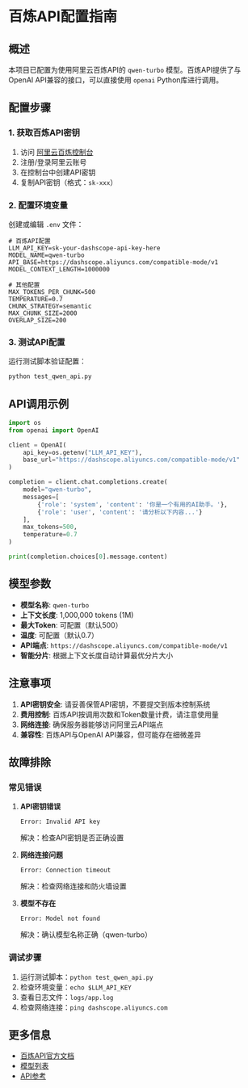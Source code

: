 # 百炼API配置指南

## 概述

本项目已配置为使用阿里云百炼API的 `qwen-turbo` 模型。百炼API提供了与OpenAI API兼容的接口，可以直接使用 `openai` Python库进行调用。

## 配置步骤

### 1. 获取百炼API密钥

1. 访问 [阿里云百炼控制台](https://dashscope.console.aliyun.com/)
2. 注册/登录阿里云账号
3. 在控制台中创建API密钥
4. 复制API密钥（格式：`sk-xxx`）

### 2. 配置环境变量

创建或编辑 `.env` 文件：

```env
# 百炼API配置
LLM_API_KEY=sk-your-dashscope-api-key-here
MODEL_NAME=qwen-turbo
API_BASE=https://dashscope.aliyuncs.com/compatible-mode/v1
MODEL_CONTEXT_LENGTH=1000000

# 其他配置
MAX_TOKENS_PER_CHUNK=500
TEMPERATURE=0.7
CHUNK_STRATEGY=semantic
MAX_CHUNK_SIZE=2000
OVERLAP_SIZE=200
```

### 3. 测试API配置

运行测试脚本验证配置：

```bash
python test_qwen_api.py
```

## API调用示例

```python
import os
from openai import OpenAI

client = OpenAI(
    api_key=os.getenv("LLM_API_KEY"),
    base_url="https://dashscope.aliyuncs.com/compatible-mode/v1"
)

completion = client.chat.completions.create(
    model="qwen-turbo",
    messages=[
        {'role': 'system', 'content': '你是一个有用的AI助手。'},
        {'role': 'user', 'content': '请分析以下内容...'}
    ],
    max_tokens=500,
    temperature=0.7
)

print(completion.choices[0].message.content)
```

## 模型参数

- **模型名称**: `qwen-turbo`
- **上下文长度**: 1,000,000 tokens (1M)
- **最大Token**: 可配置（默认500）
- **温度**: 可配置（默认0.7）
- **API端点**: `https://dashscope.aliyuncs.com/compatible-mode/v1`
- **智能分片**: 根据上下文长度自动计算最优分片大小

## 注意事项

1. **API密钥安全**: 请妥善保管API密钥，不要提交到版本控制系统
2. **费用控制**: 百炼API按调用次数和Token数量计费，请注意使用量
3. **网络连接**: 确保服务器能够访问阿里云API端点
4. **兼容性**: 百炼API与OpenAI API兼容，但可能存在细微差异

## 故障排除

### 常见错误

1. **API密钥错误**
   ```
   Error: Invalid API key
   ```
   解决：检查API密钥是否正确设置

2. **网络连接问题**
   ```
   Error: Connection timeout
   ```
   解决：检查网络连接和防火墙设置

3. **模型不存在**
   ```
   Error: Model not found
   ```
   解决：确认模型名称正确（qwen-turbo）

### 调试步骤

1. 运行测试脚本：`python test_qwen_api.py`
2. 检查环境变量：`echo $LLM_API_KEY`
3. 查看日志文件：`logs/app.log`
4. 检查网络连接：`ping dashscope.aliyuncs.com`

## 更多信息

- [百炼API官方文档](https://help.aliyun.com/zh/model-studio/)
- [模型列表](https://help.aliyun.com/zh/model-studio/getting-started/models)
- [API参考](https://help.aliyun.com/zh/model-studio/reference/api-overview) 